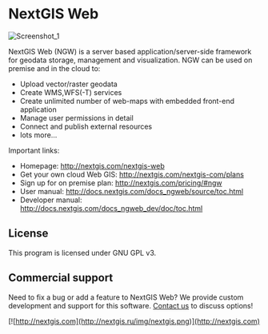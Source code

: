NextGIS Web
===========

![Screenshot_1](http://nextgis.ru/wp-content/uploads/2018/02/ngw_ru-3.png)

NextGIS Web (NGW) is a server based application/server-side framework for geodata storage, management and visualization. NGW can be used on premise and in the cloud to:

- Upload vector/raster geodata
- Create WMS,WFS(-T) services
- Create unlimited number of web-maps with embedded front-end application
- Manage user permissions in detail
- Connect and publish external resources
- lots more...

Important links:

* Homepage: http://nextgis.com/nextgis-web
* Get your own cloud Web GIS: http://nextgis.com/nextgis-com/plans
* Sign up for on premise plan: http://nextgis.com/pricing/#ngw
* User manual: http://docs.nextgis.com/docs_ngweb/source/toc.html
* Developer manual: http://docs.nextgis.com/docs_ngweb_dev/doc/toc.html

License
-------------
This program is licensed under GNU GPL v3.

Commercial support
----------
Need to fix a bug or add a feature to NextGIS Web? We provide custom development and support for this software. [Contact us](http://nextgis.com/contact/) to discuss options!

[![http://nextgis.com](http://nextgis.ru/img/nextgis.png)](http://nextgis.com)
